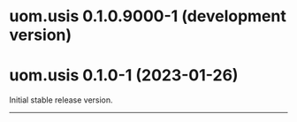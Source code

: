 # uom.usis 0.1.0.9000-1 (development version)



# uom.usis 0.1.0-1 (2023-01-26)

Initial stable release version.


---
